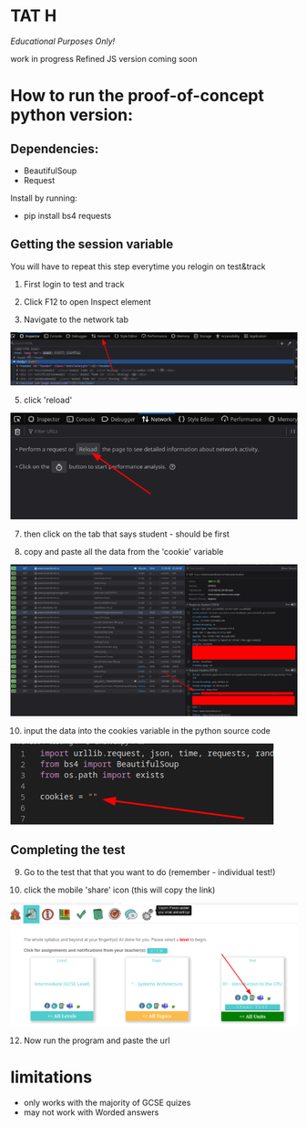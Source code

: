 # TAT H
*Educational Purposes Only!*

work in progress
Refined JS version coming soon
# How to run the proof-of-concept python version:

## Dependencies:
- BeautifulSoup
- Request


Install by running:
- pip install bs4 requests

## Getting the session variable

You will have to repeat this step everytime you relogin on test&track

1. First login to test and track

2. Click F12 to open Inspect element

3. Navigate to the network tab

<img src="https://raw.githubusercontent.com/JakeT23cool/TATH/stablebranch/src/1.png">

5. click 'reload'

<img src="https://raw.githubusercontent.com/JakeT23cool/TATH/stablebranch/src/2.png">

7. then click on the tab that says student - should be first

8. copy and paste all the data from the 'cookie' variable

<img src="https://raw.githubusercontent.com/JakeT23cool/TATH/stablebranch/src/3.png">

10. input the data into the cookies variable in the python source code

<img src="https://raw.githubusercontent.com/JakeT23cool/TATH/stablebranch/src/4.png">

## Completing the test
9. Go to the test that that you want to do (remember - individual test!)

10. click the mobile 'share' icon (this will copy the link)

<img src="https://raw.githubusercontent.com/JakeT23cool/TATH/stablebranch/src/5.png">

12. Now run the program and paste the url

# limitations
- only works with the majority of GCSE quizes
- may not work with Worded answers
